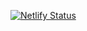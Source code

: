 [![Netlify Status](https://api.netlify.com/api/v1/badges/acab4e8b-8956-4188-ac92-c1d2c04f2c64/deploy-status)](https://app.netlify.com/sites/gyurovportfolio/deploys)

